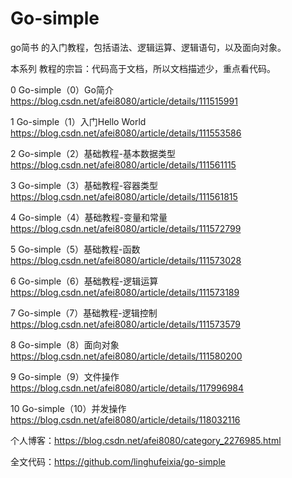 # Go-simple
go简书 的入门教程，包括语法、逻辑运算、逻辑语句，以及面向对象。

本系列 教程的宗旨：代码高于文档，所以文档描述少，重点看代码。

0 Go-simple（0）Go简介
https://blog.csdn.net/afei8080/article/details/111515991

1 Go-simple（1）入门Hello World
https://blog.csdn.net/afei8080/article/details/111553586

2 Go-simple（2）基础教程-基本数据类型
https://blog.csdn.net/afei8080/article/details/111561115

3 Go-simple（3）基础教程-容器类型
https://blog.csdn.net/afei8080/article/details/111561815

4 Go-simple（4）基础教程-变量和常量
https://blog.csdn.net/afei8080/article/details/111572799

5 Go-simple（5）基础教程-函数
https://blog.csdn.net/afei8080/article/details/111573028

6 Go-simple（6）基础教程-逻辑运算
https://blog.csdn.net/afei8080/article/details/111573189

7 Go-simple（7）基础教程-逻辑控制
https://blog.csdn.net/afei8080/article/details/111573579

8 Go-simple（8）面向对象
https://blog.csdn.net/afei8080/article/details/111580200

9 Go-simple（9）文件操作
https://blog.csdn.net/afei8080/article/details/117996984

10 Go-simple（10）并发操作
https://blog.csdn.net/afei8080/article/details/118032116

个人博客：https://blog.csdn.net/afei8080/category_2276985.html

全文代码：https://github.com/linghufeixia/go-simple
